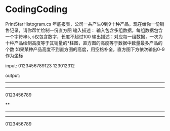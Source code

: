 # CodingCoding
PrintStarHistogram.cs
年底报表，公司一共产生0到9十种产品，现在给你一份销售记录，请你帮忙绘制一份直方图
输入描述： 输入包含多组数据，每组数据包含一个字符串s, s仅包含数字，长度不超过100
输出描述：对应每一组数据，一次为十种产品绘制高度等于其销量的*柱图，直方图的高度等于数据中数量最多产品的个数
           如果某种产品高度不到直方图的高度，用空格补全，直方图下方依次输出0-9作为坐标

  input:
  0123456789123
  123012312
    
  output:
  
   ***
  **********
  0123456789
    
   **
   ***
  ****
  0123456789 
